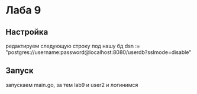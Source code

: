 # Лаба 9
## Настройка
редактируем следующую строку под нашу бд 
dsn := "postgres://username:password@localhost:8080/userdb?sslmode=disable"
## Запуск 
запускаем main.go, за тем lab9 и user2 и логинимся 
